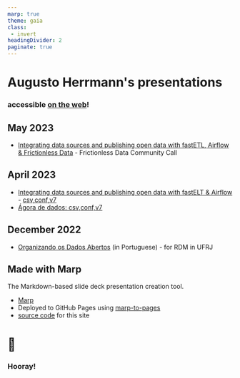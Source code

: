 ```yaml
---
marp: true
theme: gaia
class:
 - invert
headingDivider: 2 
paginate: true
---
```


<!--
_footer: turn to the next page for more info
_class:
 - lead
 - invert
-->

# Augusto Herrmann's presentations

### accessible [on the web](https://herrmann.tech/slide-decks/)!

## May 2023

- [Integrating data sources and publishing open data with fastETL, Airflow & Frictionless Data](https://herrmann.tech/slide-decks/2023/05/integrating-data-sources-and-publishing-open-data-with-fastetl-airflow-and-frictionless) - Frictionless Data Community Call

## April 2023

- [Integrating data sources and publishing open data with fastELT & Airflow](2023/04/integrating-data-sources-and-publishing-open-data-with-fastetl-and-airflow) - [csv,conf,v7](https://csvconf.com/)
- [Ágora de dados: csv,conf,v7](2023/04/agora-de-dados-csv-conf)

## December 2022

- [Organizando os Dados Abertos](2022/12/organizando-os-dados-abertos) (in Portuguese) - for RDM in UFRJ

## Made with Marp

The Markdown-based slide deck presentation creation tool.

- [Marp](https://marp.app)
- Deployed to GitHub Pages using [marp-to-pages](https://github.com/ralexander-phi/marp-to-pages)
- [source code](https://github.com/augusto-herrmann/slide-decks) for this site

# 🎉
<!--
_class:
 - lead
 - invert
-->
### Hooray!
